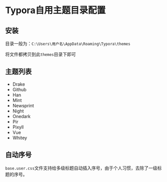 # Typora自用主题目录配置

## **安装**

目录一般为：`C:\Users\用户名\AppData\Roaming\Typora\themes`

将文件都拷贝到此`themes`目录下即可

## **主题列表**

- Drake
- Github
- Han
- Mint
- Newsprint
- Night
- Onedark
- Pir
- Pixyll
- Vue
- Whitey

## 自动序号

`base.user.css`文件支持给多级标题自动插入序号，由于个人习惯，去除了一级标题的序号。

